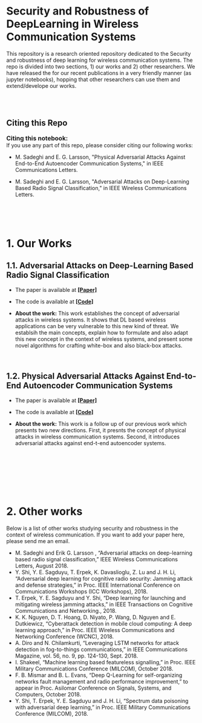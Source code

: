 # Security and Robustness of DeepLearning in Wireless Communication Systems
This repository is a research oriented repository dedicated to the Security and robustness of deep learning for wireless
communication systems. The repo is divided into two sections, 1) our works and 2) other researchers. We have released the
for our recent publications in a very friendly manner (as jupyter notebooks), hopping that other researchers can use them and
extend/develope our works.

<br><br>

## Citing this Repo
<div class="alert alert-block alert-danger">
<b><font size="3">Citing this notebook:</font></b>
<br>  
If you use any part of this repo, please consider citing our following works:

- M. Sadeghi and E. G. Larsson, "Physical Adversarial Attacks Against End-to-End Autoencoder Communication Systems," in IEEE Communications Letters. 

- M. Sadeghi and E. G. Larsson, "Adversarial Attacks on Deep-Learning Based Radio Signal Classification," in IEEE Wireless Communications Letters.
</div> 


<br><br><br>

# 1. Our Works
## 1.1. Adversarial Attacks on Deep-Learning Based Radio Signal Classification
- The paper is available at __[[Paper]](https://ieeexplore.ieee.org/document/8449065)__
- The code is available at __[[Code]](https://github.com/meysamsadeghi/Security_and_Robustness_of_DeepLearning_in_Wireless_Communication_Systems/new/master?readme=1)__

- **About the work:** This work establishes the concept of adversarial attacks in wireless systems. It shows that
DL based wireless applications can be very vulnerable to this new kind of threat. We establsih the main concepts, explain how
to formulate and also adapt this new concept in the context of wireless systems, and present some novel algorithms for crafting
white-box and also black-box attacks.

<br>

## 1.2. Physical Adversarial Attacks Against End-to-End Autoencoder Communication Systems
- The paper is available at __[[Paper]]()__
- The code is available at __[[Code]]()__

- **About the work:** This work is a follow up of our previous work which presents two new directions.
First, it presnts the concept of physical attacks in wireless communication systems. Second, it introduces adversarial attacks
against end-t-end autoencoder systems.








<br><br><br><br><br><br>


# 2. Other works
Below is a list of other works studying security and robustness in the context of wireless communication.
If you want to add your paper here, please send me an email.
- M. Sadeghi and Erik G. Larsson , “Adversarial attacks on deep-learning based radio signal classification,” IEEE Wireless Communications Letters, August 2018.
- Y. Shi, Y. E. Sagduyu, T. Erpek, K. Davaslioglu, Z. Lu and J. H. Li, “Adversarial deep learning for cognitive radio security: Jamming attack and defense strategies,” in Proc. IEEE International Conference on Communications Workshops (ICC Workshops), 2018.
- T. Erpek, Y. E. Sagduyu and Y. Shi, “Deep learning for launching and mitigating wireless jamming attacks,” in IEEE Transactions on Cognitive Communications and Networking., 2018.
- K. K. Nguyen, D. T. Hoang, D. Niyato, P. Wang, D. Nguyen and E. Dutkiewicz, “Cyberattack detection in mobile cloud computing: A deep learning approach,” in Proc. IEEE Wireless Communications and Networking Conference (WCNC), 2018.
- A. Diro and N. Chilamkurti, “Leveraging LSTM networks for attack detection in fog-to-things communications,” in IEEE Communications Magazine, vol. 56, no. 9, pp. 124-130, Sept. 2018.
- I. Shakeel, “Machine learning based featureless signalling,” in Proc. IEEE Military Communications Conference (MILCOM), October 2018.
- F. B. Mismar and B. L. Evans, “Deep Q-Learning for self-organizing networks fault management and radio performance improvement,” to appear in Proc. Asilomar Conference on Signals, Systems, and Computers, October 2018.
- Y. Shi, T. Erpek, Y. E. Sagduyu and J. H. Li, “Spectrum data poisoning with adversarial deep learning,” in Proc. IEEE Military Communications Conference (MILCOM), 2018.
